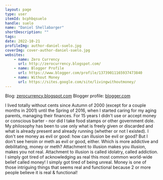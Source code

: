 ```yaml
---
layout: page
type: user
itemId: bcphbqsuelo
handle: suelo
name: "Daniel Shellabarger"
shortDescription: ""
tags:
date: 2022-10-21
profileImg: author-daniel-suelo.jpg
coverImg: cover-author-daniel-suelo.jpg
websites:
    - name: Zero Currency
      url: http://zerocurrency.blogspot.com/
    - name: Blogger Profile
      url: https://www.blogger.com/profile/13739011165937473840
    - name: Without Money
      url: https://sites.google.com/site/livingwithoutmoney/
---
```


Blog: [zerocurrency.blogspot.com](http://zerocurrency.blogspot.com/)
Blogger profile: [blogger.com](https://www.blogger.com/profile/13739011165937473840)

I lived totally without cents since Autumn of 2000 (except for a couple months in 2001) until the Spring of 2016, when I started caring for my aging parents, managing their finances. For 15 years I didn't use or accept money or conscious barter - nor did I take food stamps or other government dole. My philosophy has been to use only what is freely given or discarded and what is already present and already running (whether or not I existed). I don't see money as evil or good: how can illusion be evil or good? But I don't see heroin or meth as evil or good, either. Which is more addictive and debilitating, money or meth? Attachment to illusion makes you illusion, makes you not real. Attachment to illusion is called idolatry, called addiction. I simply got tired of acknowledging as real this most common world-wide belief called money! I simply got tired of being unreal. Money is one of those intriguing things that seems real and functional because 2 or more people believe it is real & functional!
